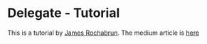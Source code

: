 # Delegate - Tutorial

This is a tutorial by [James Rochabrun](https://github.com/jamesrochabrun). The medium article is [here](https://jamesrochabrun.medium.com/implementing-delegates-in-swift-step-by-step-d3211cbac3ef)
